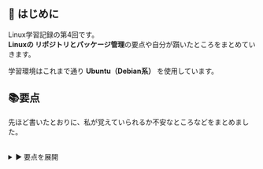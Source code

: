## 🔰 はじめに

Linux学習記録の第4回です。  
**Linuxの リポジトリとパッケージ管理**の要点や自分が躓いたところをまとめていきます。

学習環境はこれまで通り **Ubuntu（Debian系）** を使用しています。

## 📚要点

先ほど書いたとおりに、私が覚えていられるか不安なところなどをまとめました。<br></br>

<details>
<summary>▶️ 要点を展開</summary>

【apt-get コマンド】

`apt-get` はリポジトリを利用してパッケージをインストール・更新・削除などを行うコマンドです。

- apt-get （サブコマンド） （キーワード）

  
**サブコマンド**：実行したい操作（install、updateなど）
**キーワード**：対象となるパッケージ名



<strong>サブコマンド一覧</strong>

| サブコマンド     | 説明                                                   |
|------------------|--------------------------------------------------------|
| `update`         | パッケージ情報を更新                                   |
| `upgrade`        | パッケtージを更新                                       |
| `install`        | パッケージをダウンロード・インストール                 |
| `remove`         | 設定ファイルを残してパッケージを削除                   |
| `purge`          | 設定ファイルを含めパッケージを完全削除                 |
| `dist-upgrade`   | 必要に応じてパッケージの削除も含めてシステム全体を更新 |


<strong>キーワードの指定</strong>

| キーワード      | 説明               |
|------------------|--------------------|
| パッケージ名     | 操作対象の名前を指定 |


【apt コマンド】

`apt` はリポジトリを利用して、パッケージのインストール・削除・検索などを行うコマンドです。

`apt-get`, `apt-cache` でできるコマンドを一つにしたようなもの



<strong>apt サブコマンド一覧</strong>

| サブコマンド      | 説明                                                             | 学んだこと                                                           |
|-------------------|------------------------------------------------------------------|----------------------------------------------------------------------|
| `update`          | パッケージ情報を更新                                             | 最新のパッケージ一覧を取得する必要がある前処理                      |
| `upgrade`         | パッケージを更新                                                 | 現在インストール済みのソフトを最新版にする                          |
| `install`         | パッケージをダウンロード・インストール                           | 必要なソフトを導入する基本的なコマンド                              |
| `remove`          | パッケージを削除                                                 | ソフトを削除するが設定ファイルは残ることがある                      |
| `full-upgrade`    | 必要に応じてパッケージの削除も含めてシステム全体を更新           | カーネルなどの重要な更新にも対応する高度な更新                      |
| `list`            | パッケージの一覧を表示                                           | インストール済み or 利用可能なパッケージを確認できる                |
| `search`          | パッケージを検索                                                 | キーワードで目的のソフトを探すときに便利                            |
| `show`            | パッケージの情報を表示                                           | そのパッケージの詳細（説明・依存関係など）を確認できる              |



<strong>キーワードの指定</strong>

| キーワード      | 説明               |
|------------------|--------------------|
| パッケージ名     | 操作対象の名前を指定 |







  
</details>
